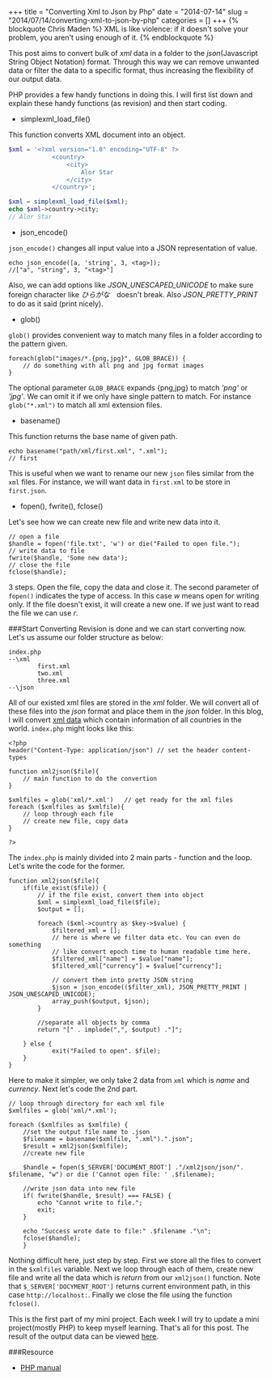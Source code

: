 +++
title = "Converting Xml to Json by Php"
date = "2014-07-14"
slug = "2014/07/14/converting-xml-to-json-by-php"
categories = []
+++
{% blockquote Chris Maden %}
XML is like violence: if it doesn't solve your problem, you aren't using enough of it. 
{% endblockquote %}

This post aims to convert bulk of *xml* data in a folder to the *json*(Javascript String Object Notation) format. Through this way we can remove unwanted data or filter the data to a specific format, thus increasing the flexibility of our output data.
<!-- more --> PHP provides a few handy functions in doing this. I will first list down and explain these handy functions (as revision) and then start coding. 

 + simplexml_load_file()
 	 
This function converts XML document into an object.
```php
$xml = '<?xml version="1.0" encoding="UTF-8" ?>
			<country>
				<city>
					Alor Star
				</city>
			</country>';

$xml = simplexml_load_file($xml);
echo $xml->country->city;
// Alor Star
```
 + json_encode()
 	
`json_encode()` changes all input value into a JSON representation of value.
```
echo json_encode([a, 'string', 3, <tag>]);
//["a", "string", 3, "<tag>"]

```
Also, we can add options like *JSON_UNESCAPED_UNICODE* to make sure foreign character like _ひらがな_　doesn't break. Also *JSON_PRETTY_PRINT* to do as it said (print nicely).

 + glob()
  
`glob()` provides convenient way to match many files in a folder according to the pattern given.
```
foreach(glob("images/*.{png,jpg}", GLOB_BRACE)) {
	// do something with all png and jpg format images
}
```
The optional parameter `GLOB_BRACE` expands {png,jpg} to match *'png'* or *'jpg'*. We can omit it if we only have single pattern to match. For instance `glob("*.xml")` to match all xml extension files.

 + basename()
 	
This function returns the base name of given path.
```
echo basename("path/xml/first.xml", ".xml");
// first
```
This is useful when we want to rename our new `json` files similar from the `xml` files. For instance, we will want data in `first.xml` to be store in `first.json`.

 + fopen(), fwrite(), fclose()
 
Let's see how we can create new file and write new data into it.
```
// open a file 		
$handle = fopen('file.txt', 'w') or die("Failed to open file.");
// write data to file
fwrite($handle, 'Some new data');
// close the file
fclose($handle);
```
3 steps. Open the file, copy the data and close it. The second parameter of `fopen()` indicates the type of access. In this case *w* means open for writing only. If the file doesn't exist, it will create a new one. If we just want to read the file we can use *r*.

###Start Converting
Revision is done and we can start converting now. Let's us assume our folder structure as below:
```
index.php
--\xml
		first.xml
		two.xml
		three.xml
--\json
```
All of our existed xml files are stored in the *xml* folder. We will convert all of these files into the *json* format and place them in the *json* folder. In this blog, I will convert [xml data](https://github.com/yang-wei/xml2json/blob/master/xml/countries.xml) which contain information of all countries in the world. `index.php` might looks like this:

```
<?php 
header("Content-Type: application/json") // set the header content-types

function xml2json($file){
	// main function to do the convertion
}

$xmlfiles = glob('xml/*.xml')	// get ready for the xml files
foreach ($xmlfiles as $xmlfile){
	// loop through each file
	// create new file, copy data
}

?>
```
The `index.php` is mainly divided into 2 main parts - function and the loop. Let's write the code for the former.
```
function xml2json($file){
	if(file_exist($file)) {
		// if the file exist, convert them into object
		$xml = simplexml_load_file($file);
		$output = [];

		foreach ($xml->country as $key->$value) {
			$filtered_xml = [];
			// here is where we filter data etc. You can even do something
			// like convert epoch time to human readable time here.
			$filtered_xml["name"] = $value["name"];
			$filtered_xml["currency"] = $value["currency"];

			// convert them into pretty JSON string
			$json = json_encode(($filter_xml), JSON_PRETTY_PRINT | JSON_UNESCAPED_UNICODE);
			array_push($output, $json);
		}

		//separate all objects by comma 
		return "[" . implode(",", $output) ."]";

	} else {
			exit("Failed to open". $file);
	}
}
```
Here to make it simpler, we only take 2 data from `xml` which is *name* and *currency*. Next let's code the 2nd part. 
```
// loop through directory for each xml file
$xmlfiles = glob('xml/*.xml');

foreach ($xmlfiles as $xmlfile) {
    //set the output file name to .json
    $filename = basename($xmlfile, ".xml").".json";
    $result = xml2json($xmlfile);
    //create new file

    $handle = fopen($_SERVER['DOCUMENT_ROOT'] ."/xml2json/json/". $filename, "w") or die ('Cannot open file: ' .$filename);

    //write json data into new file
    if( fwrite($handle, $result) === FALSE) {
        echo "Cannot write to file.";
        exit;
    }

    echo "Success wrote date to file:" .$filename ."\n";
    fclose($handle);
    }

```
Nothing difficult here, just step by step. First we store all the files to convert in the `$xmlfiles` variable. Next we loop through each of them, create new file and write all the data which is *return* from our `xml2json()` function. Note that `$_SERVER['DOCYMENT_ROOT']` returns current environment path, in this case `http://localhost:`. Finally we close the file using the function `fclose()`.

This is the first part of my mini project. Each week I will try to update a mini project(mostly PHP) to keep myself learning. That's all for this post. The result of the output data can be viewed [here](https://github.com/yang-wei/xml2json). 

###Resource
 + [PHP manual](http://php.net/)
